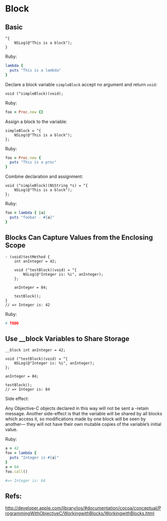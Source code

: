 # Block

## Basic

```objc
^{
    NSLog(@"This is a block");
}
```

Ruby:

```ruby
lambda {
  puts "This is a lambda"
}
```

Declare a block variable `simpleBlock` accept no argument and return `void`:

```objc
void (^simpleBlock)(void);
```

Ruby:

```ruby
foo = Proc.new {}
```

Assign a block to the variable:

```objc
simpleBlock = ^{
    NSLog(@"This is a block");
};
```

Ruby:

```ruby
foo = Proc.new {
  puts "This is a proc"
}
```

Combine declaration and assignment:

```objc
void (^simpleBlock)(NSString *s) = ^{
    NSLog(@"This is a block");
};
```

Ruby:

```ruby
foo = lambda { |a|
  puts "foobar - #{a}"
}
```

## Blocks Can Capture Values from the Enclosing Scope

```objc
- (void)testMethod {
    int anInteger = 42;
 
    void (^testBlock)(void) = ^{
        NSLog(@"Integer is: %i", anInteger);
    };
    
    anInteger = 84;
 
    testBlock();
}
// => Integer is: 42
```

Ruby:

```ruby
# TODO
```

## Use __block Variables to Share Storage

```objc
__block int anInteger = 42;

void (^testBlock)(void) = ^{
    NSLog(@"Integer is: %i", anInteger);
};

anInteger = 84;

testBlock();
// => Integer is: 84
```

Side effect:

Any Objective-C objects declared in this way will not be sent a -retain message. Another side-effect is that the variable will be shared by all blocks which access it, so modifications made by one block will be seen by another— they will not have their own mutable copies of the variable’s initial value.

Ruby:

```ruby
a = 42
foo = lambda {
  puts "Integer is #{a}"
}
a = 64
foo.call()

#=> Integer is: 64
```

## Refs:

http://developer.apple.com/library/ios/#documentation/cocoa/conceptual/ProgrammingWithObjectiveC/WorkingwithBlocks/WorkingwithBlocks.html

